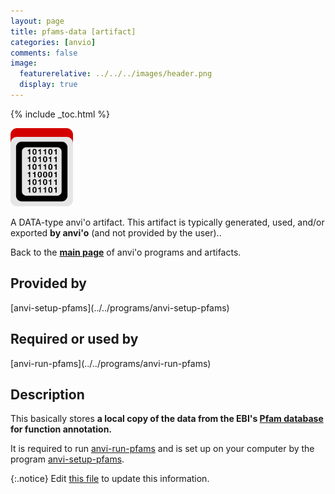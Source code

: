```yaml
---
layout: page
title: pfams-data [artifact]
categories: [anvio]
comments: false
image:
  featurerelative: ../../../images/header.png
  display: true
---
```



{% include _toc.html %}


<img src="../../images/icons/DATA.png" alt="DATA" style="width:100px; border:none" />

A DATA-type anvi'o artifact. This artifact is typically generated, used, and/or exported **by anvi'o** (and not provided by the user)..

Back to the **[main page](../../)** of anvi'o programs and artifacts.

## Provided by


<p style="text-align: left" markdown="1"><span class="artifact-p">[anvi-setup-pfams](../../programs/anvi-setup-pfams)</span></p>


## Required or used by

<p style="text-align: left" markdown="1"><span class="artifact-r">[anvi-run-pfams](../../programs/anvi-run-pfams)</span></p>

## Description

This basically stores **a local copy of the data from the EBI's [Pfam database](https://pfam.xfam.org/) for function annotation.** 

It is required to run <span class="artifact-n">[anvi-run-pfams](/software/anvio/help/programs/anvi-run-pfams)</span> and is set up on your computer by the program <span class="artifact-n">[anvi-setup-pfams](/software/anvio/help/programs/anvi-setup-pfams)</span>. 


{:.notice}
Edit [this file](https://github.com/merenlab/anvio/tree/master/anvio/docs/artifacts/pfams-data.md) to update this information.

